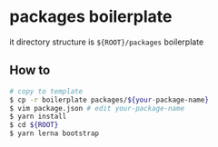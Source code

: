 # packages boilerplate
it directory structure is `${ROOT}/packages` boilerplate

## How to
```bash
# copy to template
$ cp -r boilerplate packages/${your-package-name}
$ vim package.json # edit your-package-name
$ yarn install
$ cd ${ROOT}
$ yarn lerna bootstrap
```
